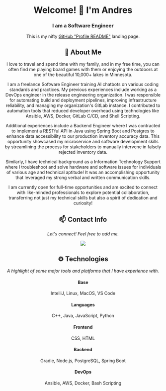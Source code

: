<div align="center">
  
# Welcome! 👋 I'm Andres
### I am a Software Engineer

This is my nifty [GitHub "Profile README"](https://docs.github.com/en/free-pro-team@latest/github/setting-up-and-managing-your-github-profile/managing-your-profile-readme) landing page.

## 💬 About Me
I love to travel and spend time with my family, and in my free time, you can often find me playing board games with them or enjoying the outdoors at one of the beautiful 10,000+ lakes in Minnesota. 

I am a freelance Software Engineer training AI chatbots on various coding standards and practices. My previous experiences include working as a DevOps engineer in the release engineering organization. I was responsible for automating build and deployment pipelines, improving infrastructure reliability, and managing my organization's GitLab instance. I contributed to automation tools that reduced developer overhead using technologies like Ansible, AWS, Docker, GitLab C/CD, and Shell Scripting.

Additional experiences include a Backend Engineer where I was contracted to implement a RESTful API in Java using Spring Boot and Postgres to enhance data accessibility to our production inventory accuracy data. This opportunity showcased my microservice and software development skills by streamlining the process for stakeholders to manually intervene in falsely rejected inventory data. 

Similarly, I have technical background as a Information Technology Support where I troubleshoot and solve hardware and software issues for individuals of various age and technical aptitude! It was an accomplishing opportunity that leveraged my strong verbal and written communication skills.

I am currently open for full-time opportunities and am excited to connect with like-minded professionals to explore potential collaboration, transferring not just my technical skills but also a spirit of dedication and curiosity!

## 📫 Contact Info
*Let's connect! Feel free to add me.*

<a href="https://www.linkedin.com/in/andres-galaviz-clay"><img src="https://img.shields.io/badge/LinkedIn-blue?style=for-the-badge&logo=linkedin"></a>

## ⚙️ Technologies
*A highlight of some major tools and platforms that I have experience with.*

#### Base
IntelliJ, Linux, MacOS, VS Code

#### Languages
C++, Java, JavaScript, Python

#### Frontend
CSS, HTML

#### Backend
Gradle, Node.js, PostgreSQL, Spring Boot

#### DevOps
Ansible, AWS, Docker, Bash Scripting

</div>

